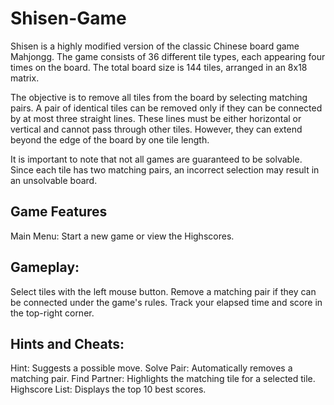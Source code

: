 # Shisen-Game

Shisen is a highly modified version of the classic Chinese board game Mahjongg. The game consists of 36 different tile types, each appearing four times on the board. The total board size is 144 tiles, arranged in an 8x18 matrix.

The objective is to remove all tiles from the board by selecting matching pairs. A pair of identical tiles can be removed only if they can be connected by at most three straight lines. These lines must be either horizontal or vertical and cannot pass through other tiles. However, they can extend beyond the edge of the board by one tile length.

It is important to note that not all games are guaranteed to be solvable. Since each tile has two matching pairs, an incorrect selection may result in an unsolvable board.

## Game Features
Main Menu: Start a new game or view the Highscores.


## Gameplay:
Select tiles with the left mouse button.
Remove a matching pair if they can be connected under the game's rules.
Track your elapsed time and score in the top-right corner.

## Hints and Cheats:
Hint: Suggests a possible move.
Solve Pair: Automatically removes a matching pair.
Find Partner: Highlights the matching tile for a selected tile.
Highscore List: Displays the top 10 best scores.
